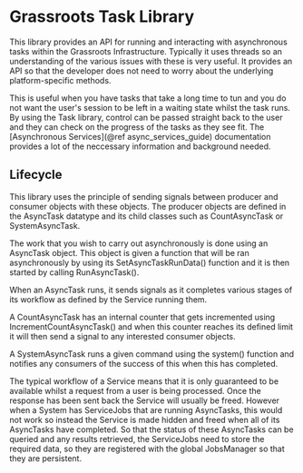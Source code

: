 # Grassroots Task Library

This library provides an API for running and interacting with asynchronous tasks within the Grassroots Infrastructure. 
Typically it uses threads so an understanding of the various issues with these is very useful.
It provides an API so that the developer does not need to worry about the underlying platform-specific methods.

This is useful when you have tasks that take a long time to tun and you do not want 
the user's session to be left in a waiting state whilst the task runs. By using the Task library, control can be passed straight back to the user and they can check on the 
progress of the tasks as they see fit. The [Asynchronous Services](@ref async_services_guide) documentation provides a lot of the neccessary information and background needed.
 

## Lifecycle

This library uses the principle of sending signals between producer and consumer objects with these objects. The producer objects are defined in the AsyncTask datatype and its child classes such as CountAsyncTask or SystemAsyncTask. 

The work that you wish to carry out asynchronously is done using an AsyncTask object. 
This object is given a function that will be ran asynchronously by using its SetAsyncTaskRunData() function and it is then started by calling RunAsyncTask().

When an AsyncTask runs, it sends signals as it completes various stages of its workflow as defined by the Service running them. 

A CountAsyncTask has an internal counter that gets incremented using IncrementCountAsyncTask() and when this counter reaches its defined limit it will then send a signal to any interested consumer objects.

A SystemAsyncTask runs a given command using the system() function and notifies any consumers of the success of this when this has completed.

The typical workflow of a Service means that it is only guaranteed to be available whilst a request from a user is being processed. Once the response has been sent back the Service will usually be freed. 
However when a System has ServiceJobs that are running AsyncTasks, this would not work so instead the Service is made hidden and freed when all of its AsyncTasks have completed.
So that the status of these AsyncTasks can be queried and any results retrieved, the ServiceJobs need to store the required data, so they are registered with the global JobsManager so that they are persistent.

